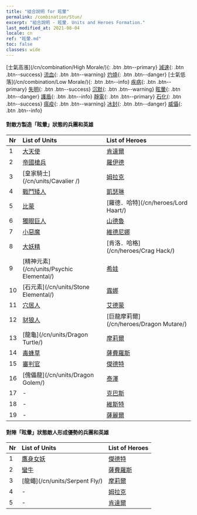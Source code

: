 ```yaml
---
title: "組合說明 for 眩暈"
permalink: /combination/Stun/
excerpt: "組合說明 - 眩暈. Units and Heroes Formation."
last_modified_at: 2021-08-04
locale: cn
ref: "眩暈.md"
toc: false
classes: wide
---
```


  [士氣高漲](/cn/combination/High Morale/){: .btn .btn--primary} [減速](/cn/combination/Slow/){: .btn .btn--success} [流血](/cn/combination/Bleeding/){: .btn .btn--warning} [灼燒](/cn/combination/Burning/){: .btn .btn--danger} [士氣低落](/cn/combination/Low Morale/){: .btn .btn--info} [疾病](/cn/combination/Disease/){: .btn .btn--primary} [失明](/cn/combination/Blind/){: .btn .btn--success} [沉默](/cn/combination/Silence/){: .btn .btn--warning} [眩暈](/cn/combination/Stun/){: .btn .btn--danger} [護盾](/cn/combination/Shield/){: .btn .btn--info} [靜電](/cn/combination/Static/){: .btn .btn--primary} [石化](/cn/combination/Petrify/){: .btn .btn--success} [瘟疫](/cn/combination/Plague/){: .btn .btn--warning} [冰封](/cn/combination/Freeze/){: .btn .btn--danger} [威懾](/cn/combination/Deterrence/){: .btn .btn--info} 


#### 對敵方製造「眩暈」狀態的兵團和英雄

  | Nr |  List of Units  | List of Heroes | 
  |:---|:----------------|:---------------| 
  | 1 | [大天使](/cn/units/Angel/) | [肯達爾](/cn/heroes/Kendal/) |
  | 2 | [帝國槍兵](/cn/units/Pikeman/) | [羅伊德](/cn/heroes/Ryland/) |
  | 3 | [皇家騎士](/cn/units/Cavalier /) | [姆拉克](/cn/heroes/Mullich/) |
  | 4 | [戰鬥矮人](/cn/units/Dwarf/) | [凱瑟琳](/cn/heroes/Catherine/) |
  | 5 | [比蒙](/cn/units/Behemoth/) | [羅德．哈特](/cn/heroes/Lord Haart/) |
  | 6 | [獨眼巨人](/cn/units/Cyclops/) | [山德魯](/cn/heroes/Sandro/) |
  | 7 | [小惡魔](/cn/units/Imp/) | [維德尼娜](/cn/heroes/Vidomina/) |
  | 8 | [大妖精](/cn/units/Gremlin/) | [肯洛．哈格](/cn/heroes/Crag Hack/) |
  | 9 | [精神元素](/cn/units/Psychic Elemental/) | [希娃](/cn/heroes/Shiva/) |
  | 10 | [石元素](/cn/units/Stone Elemental/) | [露娜](/cn/heroes/Luna/) |
  | 11 | [穴居人](/cn/units/Troglodyte/) | [艾德蒙](/cn/heroes/Erdamon/) |
  | 12 | [豺狼人](/cn/units/Gnoll/) | [巨龍摩莉爾](/cn/heroes/Dragon Mutare/) |
  | 13 | [龍龜](/cn/units/Dragon Turtle/) | [摩莉爾](/cn/heroes/Mutare/) |
  | 14 | [毒蜂草](/cn/units/Waspwort/) | [薩費羅斯](/cn/heroes/Sephinroth/) |
  | 15 | [審判官](/cn/units/Judicator/) | [傑德特](/cn/heroes/Jeddite/) |
  | 16 | [傀儡龍](/cn/units/Dragon Golem/) | [泰澤](/cn/heroes/Tazar/) |
  | 17 | - | [克巴斯](/cn/heroes/Korbac/) |
  | 18 | - | [維斯特](/cn/heroes/Wystan/) |
  | 19 | - | [薩麗爾](/cn/heroes/Ciele/) |


#### 對陣「眩暈」狀態敵人形成優勢的兵團和英雄

  | Nr |  List of Units  | List of Heroes | 
  |:---|:----------------|:---------------| 
  | 1 | [鷹身女妖](/cn/units/Harpy/) | [傑德特](/cn/heroes/Jeddite/) |
  | 2 | [蠻牛](/cn/units/Gorgon/) | [薩費羅斯](/cn/heroes/Sephinroth/) |
  | 3 | [龍蠅](/cn/units/Serpent Fly/) | [摩莉爾](/cn/heroes/Mutare/) |
  | 4 | - | [姆拉克](/cn/heroes/Mullich/) |
  | 5 | - | [肯達爾](/cn/heroes/Kendal/) |
